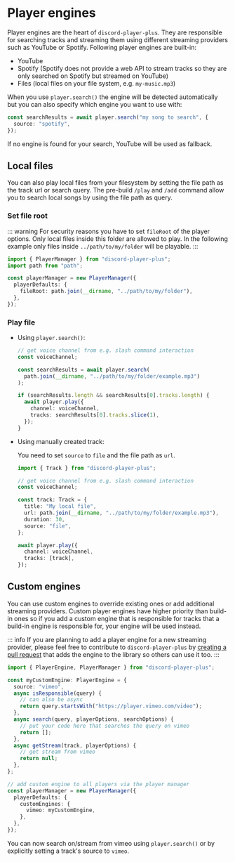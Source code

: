# Player engines

Player engines are the heart of `discord-player-plus`. They are responsible for searching tracks and streaming them using different streaming providers such as YouTube or Spotify. Following player engines are built-in:

- YouTube
- Spotify (Spotify does not provide a web API to stream tracks so they are only searched on Spotify but streamed on YouTube)
- Files (local files on your file system, e.g. `my-music.mp3`)

When you use `player.search()` the engine will be detected automatically but you can also specify which engine you want to use with:

```ts
const searchResults = await player.search("my song to search", {
  source: "spotify",
});
```

If no engine is found for your search, YouTube will be used as fallback.

## Local files

You can also play local files from your filesystem by setting the file path as the track url or search query. The pre-build `/play` and `/add` command allow you to search local songs by using the file path as query.

### Set file root

::: warning
For security reasons you have to set `fileRoot` of the player options. Only local files inside this folder are allowed to play. In the following example only files inside `../path/to/my/folder` will be playable.
:::

```ts
import { PlayerManager } from "discord-player-plus";
import path from "path";

const playerManager = new PlayerManager({
  playerDefaults: {
    fileRoot: path.join(__dirname, "../path/to/my/folder"),
  },
});
```

### Play file

- Using `player.search()`:

  ```ts
  // get voice channel from e.g. slash command interaction
  const voiceChannel;

  const searchResults = await player.search(
    path.join(__dirname, "../path/to/my/folder/example.mp3")
  );

  if (searchResults.length && searchResults[0].tracks.length) {
    await player.play({
      channel: voiceChannel,
      tracks: searchResults[0].tracks.slice(1),
    });
  }
  ```

- Using manually created track:

  You need to set `source` to `file` and the file path as `url`.

  ```ts
  import { Track } from "discord-player-plus";

  // get voice channel from e.g. slash command interaction
  const voiceChannel;

  const track: Track = {
    title: "My local file",
    url: path.join(__dirname, "../path/to/my/folder/example.mp3"),
    duration: 30,
    source: "file",
  };

  await player.play({
    channel: voiceChannel,
    tracks: [track],
  });
  ```

## Custom engines

You can use custom engines to override existing ones or add additional streaming providers. Custom player engines have higher priority than build-in ones so if you add a custom engine that is responsible for tracks that a build-in engine is responsible for, your engine will be used instead.

::: info
If you are planning to add a player engine for a new streaming provider, please feel free to contribute to `discord-player-plus` by [creating a pull request](https://github.com/larsrickert/discord-player-plus/pulls) that adds the engine to the library so others can use it too.
:::

```ts
import { PlayerEngine, PlayerManager } from "discord-player-plus";

const myCustomEngine: PlayerEngine = {
  source: "vimeo",
  async isResponsible(query) {
    // can also be async
    return query.startsWith("https://player.vimeo.com/video");
  },
  async search(query, playerOptions, searchOptions) {
    // put your code here that searches the query on vimeo
    return [];
  },
  async getStream(track, playerOptions) {
    // get stream from vimeo
    return null;
  },
};

// add custom engine to all players via the player manager
const playerManager = new PlayerManager({
  playerDefaults: {
    customEngines: {
      vimeo: myCustomEngine,
    },
  },
});
```

You can now search on/stream from vimeo using `player.search()` or by explicitly setting a track's source to `vimeo`.
